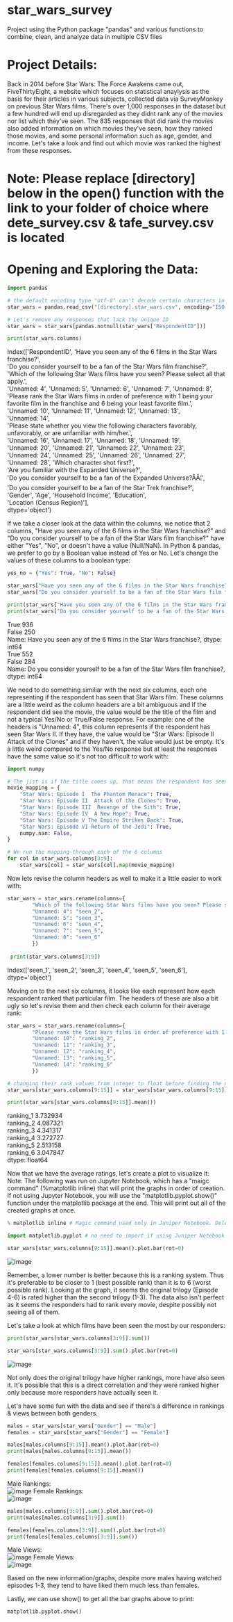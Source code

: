 # star_wars_survey
Project using the Python package "pandas" and various functions to combine, clean, and analyze data in multiple CSV files

# Project Details:
Back in 2014 before Star Wars: The Force Awakens came out, FiveThirtyEight, a website which focuses on statistical anaylysis as the basis for their articles in various subjects, collected data via SurveyMonkey on previous Star Wars films. There's over 1,000 responses in the dataset but a few hundred will end up disregarded as they didnt rank any of the movies nor list which they've seen. The 835 responses that did rank the movies also added information on which movies they've seen, how they ranked those movies, and some personal information such as age, gender, and income. Let's take a look and find out which movie was ranked the highest from these responses.

# Note: Please replace [directory] below in the open() function with the link to your folder of choice where dete_survey.csv & tafe_survey.csv is located

# Opening and Exploring the Data:
```python
import pandas

# the default encoding type "utf-8" can't decode certain characters in this dataset, thus we will use "ISO-8859-1" for this project
star_wars = pandas.read_csv("[directory].star_wars.csv", encoding="ISO-8859-1")

# Let's remove any responses that lack the unique ID
star_wars = star_wars[pandas.notnull(star_wars["RespondentID"])]

print(star_wars.columns)
```
Index(['RespondentID',
       'Have you seen any of the 6 films in the Star Wars franchise?',  
       'Do you consider yourself to be a fan of the Star Wars film franchise?',  
       'Which of the following Star Wars films have you seen? Please select all that apply.',  
       'Unnamed: 4', 'Unnamed: 5', 'Unnamed: 6', 'Unnamed: 7', 'Unnamed: 8',  
       'Please rank the Star Wars films in order of preference with 1 being your favorite film in the franchise and 6 being your least   favorite film.',  
       'Unnamed: 10', 'Unnamed: 11', 'Unnamed: 12', 'Unnamed: 13',  
       'Unnamed: 14',  
       'Please state whether you view the following characters favorably, unfavorably, or are unfamiliar with him/her.',  
       'Unnamed: 16', 'Unnamed: 17', 'Unnamed: 18', 'Unnamed: 19',  
       'Unnamed: 20', 'Unnamed: 21', 'Unnamed: 22', 'Unnamed: 23',  
       'Unnamed: 24', 'Unnamed: 25', 'Unnamed: 26', 'Unnamed: 27',  
       'Unnamed: 28', 'Which character shot first?',  
       'Are you familiar with the Expanded Universe?',  
       'Do you consider yourself to be a fan of the Expanded Universe?ÂÃ¦',  
       'Do you consider yourself to be a fan of the Star Trek franchise?',  
       'Gender', 'Age', 'Household Income', 'Education',  
       'Location (Census Region)'],  
      dtype='object')  
      
If we take a closer look at the data within the columns, we notice that 2 columns, "Have you seen any of the 6 films in the Star Wars franchise?" and "Do you consider yourself to be a fan of the Star Wars film franchise?" have either "Yes", "No", or doesn't have a value (Null/NaN). In Python & pandas, we prefer to go by a Boolean value instead of Yes or No. Let's change the values of these columns to a boolean type:

```python
yes_no = {"Yes": True, "No": False}

star_wars["Have you seen any of the 6 films in the Star Wars franchise?"] = star_wars["Have you seen any of the 6 films in the Star Wars franchise?"].map(yes_no)
star_wars["Do you consider yourself to be a fan of the Star Wars film franchise?"] = star_wars["Do you consider yourself to be a fan of the Star Wars film franchise?"].map(yes_no)

print(star_wars["Have you seen any of the 6 films in the Star Wars franchise?"].value_counts())
print(star_wars["Do you consider yourself to be a fan of the Star Wars film franchise?"].value_counts())
```
True     936  
False    250  
Name: Have you seen any of the 6 films in the Star Wars franchise?, dtype: int64  
True     552  
False    284  
Name: Do you consider yourself to be a fan of the Star Wars film franchise?, dtype: int64  

We need to do something similiar with the next six columns, each one representing if the respondent has seen that Star Wars film. These columns are a little weird as the column headers are a bit ambiguous and if the respondent did see the movie, the value would be the title of the film and not a typical Yes/No or True/False response.
For example: one of the headers is "Unnamed: 4", this column represents if the respondent has seen Star Wars II. If they have, the value would be "Star Wars: Episode II  Attack of the Clones" and if they haven't, the value would just be empty.
It's a little weird compared to the Yes/No response but at least the responses have the same value so it's not too difficult to work with:

```python
import numpy

# The jist is if the title comes up, that means the respondent has seen the movie. Thus we can replace the value with True. If otherwise # empty, the value is now False
movie_mapping = {
    "Star Wars: Episode I  The Phantom Menace": True,
    "Star Wars: Episode II  Attack of the Clones": True,
    "Star Wars: Episode III  Revenge of the Sith": True,
    "Star Wars: Episode IV  A New Hope": True,
    "Star Wars: Episode V The Empire Strikes Back": True,
    "Star Wars: Episode VI Return of the Jedi": True,
    numpy.nan: False,
}

# We run the mapping through each of the 6 columns
for col in star_wars.columns[3:9]:
    star_wars[col] = star_wars[col].map(movie_mapping)
```

Now lets revise the column headers as well to make it a little easier to work with:  
```python
star_wars = star_wars.rename(columns={
        "Which of the following Star Wars films have you seen? Please select all that apply.": "seen_1",
        "Unnamed: 4": "seen_2",
        "Unnamed: 5": "seen_3",
        "Unnamed: 6": "seen_4",
        "Unnamed: 7": "seen_5",
        "Unnamed: 8": "seen_6"
        })
 
 print(star_wars.columns[3:9])
```
Index(['seen_1', 'seen_2', 'seen_3', 'seen_4', 'seen_5', 'seen_6'], dtype='object')  

Moving on to the next six columns, it looks like each represent how each respondent ranked that particular film. The headers of these are also a bit ugly so let's revise them and then check each column for their average rank:
```python
star_wars = star_wars.rename(columns={
        "Please rank the Star Wars films in order of preference with 1 being your favorite film in the franchise and 6 being your least favorite film.": "ranking_1",
        "Unnamed: 10": "ranking_2",
        "Unnamed: 11": "ranking_3",
        "Unnamed: 12": "ranking_4",
        "Unnamed: 13": "ranking_5",
        "Unnamed: 14": "ranking_6"
        })
```
```python
# changing their rank values from integer to float before finding the mean
star_wars[star_wars.columns[9:15]] = star_wars[star_wars.columns[9:15]].astype(float)

print(star_wars[star_wars.columns[9:15]].mean())
```
ranking_1    3.732934  
ranking_2    4.087321  
ranking_3    4.341317  
ranking_4    3.272727  
ranking_5    2.513158  
ranking_6    3.047847  
dtype: float64  

Now that we have the average ratings, let's create a plot to visualize it:  
Note: The following was run on Jupyter Notebook, which has a "maigc command" (%matplotlib inline) that will print the graphs in order of creation. If not using Jupyter Notebook, you will use the "matplotlib.pyplot.show()" function under the matplotlib package at the end. This will print out all of the created graphs at once.  

```python
% matplotlib inline # Magic command used only in Juniper Notebook. Delete this line otherwise or it will cause an error

import matplotlib.pyplot # no need to import if using Juniper Notebook

star_wars[star_wars.columns[9:15]].mean().plot.bar(rot=0)
```

![image](https://user-images.githubusercontent.com/57373723/68537700-57313900-031d-11ea-8f32-441c1b0efdc3.png)

Remember, a lower number is better because this is a ranking system. Thus it's preferable to be closer to 1 (best possible rank) than it is to 6 (worst possible rank). Looking at the graph, it seems the original trilogy (Episode 4-6) is rated higher than the second trilogy (1-3). The data also isn't perfect as it seems the responders had to rank every movie, despite possibly not seeing all of them.

Let's take a look at which films have been seen the most by our responders:
```python
print(star_wars[star_wars.columns[3:9]].sum())

star_wars[star_wars.columns[3:9]].sum().plot.bar(rot=0)
```

![image](https://user-images.githubusercontent.com/57373723/68537702-60baa100-031d-11ea-9c8d-cd4b7af78667.png)

Not only does the original trilogy have higher rankings, more have also seen it. It's possible that this is a direct correlation and they were ranked higher only because more responders have actually seen it.

Let's have some fun with the data and see if there's a difference in rankings & views between both genders.

```python
males = star_wars[star_wars["Gender"] == "Male"]
females = star_wars[star_wars["Gender"] == "Female"]

males[males.columns[9:15]].mean().plot.bar(rot=0)
print(males[males.columns[9:15]].mean())

females[females.columns[9:15]].mean().plot.bar(rot=0)
print(females[females.columns[9:15]].mean())
```
Male Rankings:  
![image](https://user-images.githubusercontent.com/57373723/68537704-687a4580-031d-11ea-8108-ab8ddc186b10.png)
Female Rankings:  
![image](https://user-images.githubusercontent.com/57373723/68537705-729c4400-031d-11ea-9a29-3f99dba9b2e9.png)
```python
males[males.columns[3:9]].sum().plot.bar(rot=0)
print(males[males.columns[3:9]].sum())

females[females.columns[3:9]].sum().plot.bar(rot=0)
print(females[females.columns[3:9]].sum())
```
Male Views:  
![image](https://user-images.githubusercontent.com/57373723/68537708-7af47f00-031d-11ea-8055-4475fd91c766.png)
Female Views:  
![image](https://user-images.githubusercontent.com/57373723/68537714-834cba00-031d-11ea-8adf-e1cd5658da5b.png)

Based on the new information/graphs, despite more males having watched episodes 1-3, they tend to have liked them much less than females.

Lastly, we can use show() to get all the bar graphs above to print:
```python
matplotlib.pyplot.show()
```
